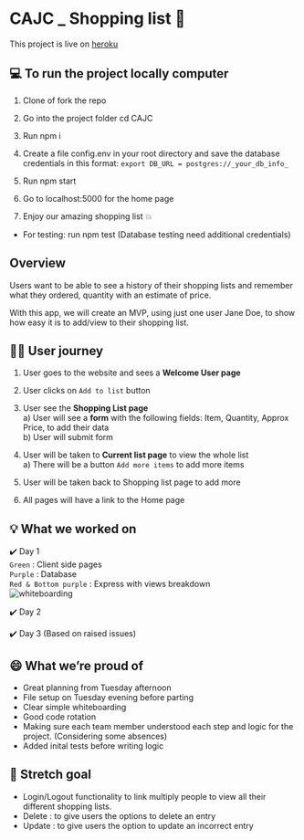 # CAJC _ Shopping list :purse:
This project is live on [heroku](https://jacc-shopping.herokuapp.com/)

## :computer: To run the project locally computer 
1. Clone of fork the repo

2. Go into the project folder cd CAJC

3. Run npm i

4. Create a file config.env in your root directory and save the database credentials in this format:
```export DB_URL = postgres://_your_db_info_```
5. Run npm start

6. Go to localhost:5000 for the home page

7. Enjoy our amazing shopping list :boom:

- For testing: run npm test (Database testing need additional credentials)

## Overview
Users want to be able to see a history of their shopping lists and remember what they ordered, quantity with an estimate of price.

With this app, we will create an MVP, using just one user Jane Doe, to show how easy it is to add/view to their shopping list.

## :ok_woman: User journey
1. User goes to the website and sees a **Welcome User page**

2. User clicks on ` Add to list ` button

3. User see the **Shopping List page**
  <br>a) User will see a **form** with the following fields: Item, Quantity, Approx Price, to add their data
  <br>b) User will submit form
  
4. User will be taken to **Current list page** to view the whole list
  <br>a) There will be a button ` Add more items ` to add more items
  
5. User will be taken back to Shopping list page to add more

6. All pages will have a link to the Home page

## :bulb: What we worked on
:heavy_check_mark: Day 1<br>
`Green` : Client side pages<br>
`Purple` : Database<br>
`Red & Bottom purple` : Express with views breakdown<br>
![whiteboarding](https://user-images.githubusercontent.com/36998110/50238746-25874a80-03b8-11e9-8a0f-374860479dc1.png)
  
:heavy_check_mark: Day 2

:heavy_check_mark: Day 3 (Based on raised issues)

## :smile: What we’re proud of 
- Great planning from Tuesday afternoon
- File setup on Tuesday evening before parting
- Clear simple whiteboarding
- Good code rotation
- Making sure each team member understood each step and logic for the project. (Considering some absences)
- Added inital tests before writing logic

## :muscle: Stretch goal
- Login/Logout functionality to link multiply people to view all their different shopping lists.
- Delete : to give users the options to delete an entry
- Update : to give users the option to update an incorrect entry

